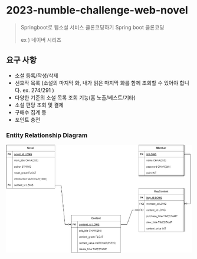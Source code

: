 # 2023-numble-challenge-web-novel

> Springboot로 웹소설 서비스 클론코딩하기 Spring boot 클론코딩
> 
> ex ) 네이버 시리즈

## 요구 사항

- 소설 등록/작성/삭제
- 선호작 목록 
  (소설의 마지막 화, 내가 읽은 마지막 화를 함께 조회할 수 있어야 합니다. ex. 274/291 )
- 다양한 기준의 소설 목록 조회 기능(홈 노출/베스트/기타)
- 소설 편당 조회 및 결제
- 구매수 집계 등
- 포인트 충전

### Entity Relationship Diagram

![](./diagram/numble_challenge.drawio.png)
